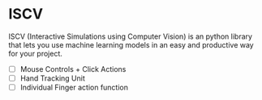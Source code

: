 # ISCV
ISCV (Interactive Simulations using Computer Vision) is an python library that lets you use machine learning models in an easy and productive way for your project.

- [ ] Mouse Controls + Click Actions
- [ ] Hand Tracking Unit
- [ ] Individual Finger action function
